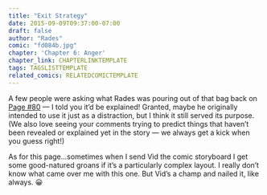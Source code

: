 ```yaml
---
title: "Exit Strategy"
date: 2015-09-09T09:37:00-07:00
draft: false
author: "Rades"
comic: "fd084b.jpg"
chapter: 'Chapter 6: Anger'
chapter_link: CHAPTERLINKTEMPLATE
tags: TAGSLISTTEMPLATE
related_comics: RELATEDCOMICTEMPLATE
---
```


A few people were asking what Rades was pouring out of that bag back on <a href="/comic/stealth/">Page #80</a> — I told you it’d be explained! Granted, maybe he originally intended to use it just as a distraction, but I think it still served its purpose. (We also love seeing your comments trying to predict things that haven’t been revealed or explained yet in the story — we always get a kick when you guess right!)


As for this page…sometimes when I send Vid the comic storyboard I get some good-natured groans if it’s a particularly complex layout. I really don’t know what came over me with this one. But Vid’s a champ and nailed it, like always. 😀

